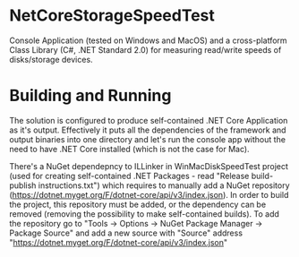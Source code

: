 # NetCoreStorageSpeedTest
Console Application (tested on Windows and MacOS) and a cross-platform Class Library (C#, .NET Standard 2.0) for measuring read/write speeds of disks/storage devices.

# Building and Running
The solution is configured to produce self-contained .NET Core Application as it's output. Effectively it puts all the dependencies of the framework and output binaries into one directory and let's run the console app without the need to have .NET Core installed (which is not the case for Mac).

There's a NuGet dependepncy to ILLinker in WinMacDiskSpeedTest project (used for creating self-contained .NET Packages - read "Release build-publish instructions.txt") which requires to manually add a NuGet repository (https://dotnet.myget.org/F/dotnet-core/api/v3/index.json). In order to build the project, this repository must be added, or the dependency can be removed (removing the possibility to make self-contained builds).
To add the repository go to "Tools -> Options -> NuGet Package Manager -> Package Source" and add a new source with "Source" address "https://dotnet.myget.org/F/dotnet-core/api/v3/index.json"
